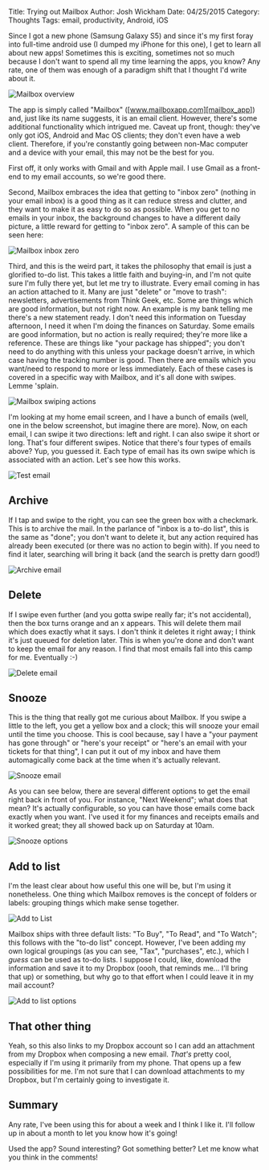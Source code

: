 Title: Trying out Mailbox
Author: Josh Wickham
Date: 04/25/2015
Category: Thoughts
Tags: email, productivity, Android, iOS

Since I got a new phone (Samsung Galaxy S5) and since it's my first foray into full-time android use (I dumped my iPhone
for this one), I get to learn all about new apps! Sometimes this is exciting, sometimes not so much because I don't want
to spend all my time learning the apps, you know? Any rate, one of them was enough of a paradigm shift that I thought
I'd write about it. 

![Mailbox overview][overview]

The app is simply called
"Mailbox" ([www.mailboxapp.com][mailbox_app]) and, just like its name suggests, it is an email client. However,
there's some additional functionality which intrigued me. Caveat up front, though: they've only got iOS, Android and
Mac OS clients; they don't even have a web client. Therefore, if you're constantly going between non-Mac computer and
a device with your email, this may not be the best for you.

First off, it only works with Gmail and with Apple mail. I use Gmail as a front-end to my email accounts, so we're good
there.

Second, Mailbox embraces the idea that getting to "inbox zero" (nothing in your email inbox) is a good thing as it can
reduce stress and clutter, and they want to make it as easy to do so as possible. When you get to no emails in your
inbox, the background changes to have a different daily picture, a little reward for getting to "inbox zero". A sample
of this can be seen here:

![Mailbox inbox zero][inbox_zero]

Third, and this is the weird part, it takes the philosophy that email is just a glorified to-do list. This takes a
little faith and buying-in, and I'm not quite sure I'm fully there yet, but let me try to illustrate. Every email coming
in has an action attached to it. Many are just "delete" or "move to trash": newsletters, advertisements from Think Geek,
etc. Some are things which are good information, but not right now. An example is my bank telling me there's a new
statement ready. I don't need this information on Tuesday afternoon, I need it when I'm doing the finances on Saturday.
Some emails are good information, but no action is really required; they're more like a reference. These are things like
"your package has shipped"; you don't need to do anything with this unless your package doesn't arrive, in which case
having the tracking number is good. Then there are emails which you want/need to respond to more or less immediately.
Each of these cases is covered in a specific way with Mailbox, and it's all done with swipes. Lemme 'splain.

![Mailbox swiping actions][actions]

I'm looking at my home email screen, and I have a bunch of emails (well, one in the below screenshot, but imagine there
are more). Now, on each email, I can swipe it two directions: left and right. I can also swipe it short or long. That's
four different swipes. Notice that there's four types of emails above? Yup, you guessed it. Each type of email has its
own swipe which is associated with an action. Let's see how this works.

![Test email][new_mail]

## Archive

If I tap and swipe to the right, you can see the green box with a checkmark. This is to archive the mail. In the
parlance of "inbox is a to-do list", this is the same as "done"; you don't want to delete it, but any action required
has already been executed (or there was no action to begin with). If you need to find it later, searching will bring it
back (and the search is pretty darn good!)

![Archive email][archive_mail]

## Delete

If I swipe even further (and you gotta swipe really far; it's not accidental), then the box turns orange and an x appears.
This will delete them mail which does exactly what it says. I don't think it deletes it right away; I think it's just
queued for deletion later. This is when you're done and don't want to keep the email for any reason. I find that most
emails fall into this camp for me. Eventually :-)

![Delete email][delete_mail]

## Snooze

This is the thing that really got me curious about Mailbox. If you swipe a little to the left, you get a yellow box and 
a clock; this will snooze your email until the time you choose. This is cool because, say I have a "your payment has
gone through" or "here's your receipt" or "here's an email with your tickets for that thing", I can put it out of my
inbox and have them automagically come back at the time when it's actually relevant.

![Snooze email][snooze_mail]

As you can see below, there are several different options to get the email right back in front of you. For instance, "Next
Weekend"; what does that mean? It's actually configurable, so you can have those emails come back exactly when you want.
I've used it for my finances and receipts emails and it worked great; they all showed back up on Saturday at 10am.

![Snooze options][snooze_options]

## Add to list

I'm the least clear about how useful this one will be, but I'm using it nonetheless. One thing which Mailbox removes is
the concept of folders or labels: grouping things which make sense together.

![Add to List][add_to_list]

Mailbox ships with three default lists:
"To Buy", "To Read", and "To Watch"; this follows with the "to-do list" concept. However, I've been adding my own logical
groupings (as you can see, "Tax", "purchases", etc.), which I _guess_ can be used as to-do lists. I suppose I could,
like, download the information and save it to my Dropbox (oooh, that reminds me... I'll bring that up) or something, but
why go to that effort when I could leave it in my mail account?

![Add to list options][list_options]

## That other thing

Yeah, so this also links to my Dropbox account so I can add an attachment from my Dropbox when composing a new email.
_That's_ pretty cool, especially if I'm using it primarily from my phone. That opens up a few possibilities for me. I'm
 not sure that I can download attachments to my Dropbox, but I'm certainly going to investigate it.
 
## Summary

Any rate, I've been using this for about a week and I think I like it. I'll follow up in about a month to let you know
how it's going!

Used the app? Sound interesting? Got something better? Let me know what you think in the comments!

[overview]: {filename}/images/mailbox_overview.jpg
[actions]: {filename}/images/mailbox_actions.jpg
[inbox_zero]: {filename}/images/mailbox_inbox_zero.jpg
[new_mail]: {filename}/images/mailbox_new_mail.jpg
[archive_mail]: {filename}/images/mailbox_archive.jpg
[delete_mail]: {filename}/images/mailbox_delete.jpg
[snooze_mail]: {filename}/images/mailbox_snooze.jpg
[snooze_options]: {filename}/images/mailbox_snooze_options.jpg
[add_to_list]: {filename}/images/mailbox_add_to_list.jpg
[list_options]: {filename}/images/mailbox_list_options.jpg
[mailbox_app]: http://www.mailboxapp.com
